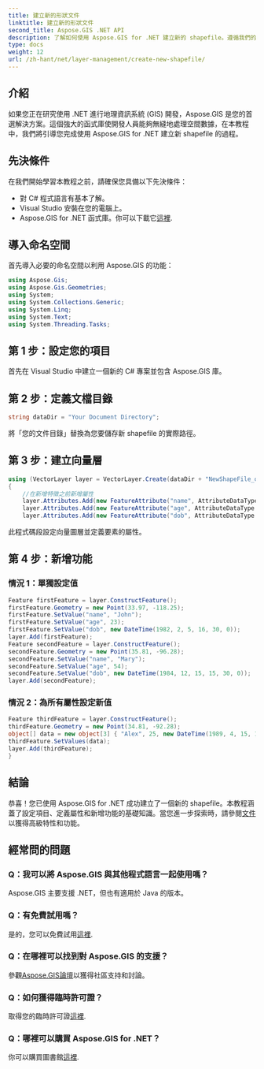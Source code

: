 ```yaml
---
title: 建立新的形狀文件
linktitle: 建立新的形狀文件
second_title: Aspose.GIS .NET API
description: 了解如何使用 Aspose.GIS for .NET 建立新的 shapefile。遵循我們的逐步指南並釋放空間資料操作的力量。
type: docs
weight: 12
url: /zh-hant/net/layer-management/create-new-shapefile/
---
```

## 介紹
如果您正在研究使用 .NET 進行地理資訊系統 (GIS) 開發，Aspose.GIS 是您的首選解決方案。這個強大的函式庫使開發人員能夠無縫地處理空間數據，在本教程中，我們將引導您完成使用 Aspose.GIS for .NET 建立新 shapefile 的過程。
## 先決條件
在我們開始學習本教程之前，請確保您具備以下先決條件：
- 對 C# 程式語言有基本了解。
- Visual Studio 安裝在您的電腦上。
-  Aspose.GIS for .NET 函式庫。你可以下載它[這裡](https://releases.aspose.com/gis/net/).
## 導入命名空間
首先導入必要的命名空間以利用 Aspose.GIS 的功能：
```csharp
using Aspose.Gis;
using Aspose.Gis.Geometries;
using System;
using System.Collections.Generic;
using System.Linq;
using System.Text;
using System.Threading.Tasks;
```
## 第 1 步：設定您的項目
首先在 Visual Studio 中建立一個新的 C# 專案並包含 Aspose.GIS 庫。
## 第 2 步：定義文檔目錄
```csharp
string dataDir = "Your Document Directory";
```
將「您的文件目錄」替換為您要儲存新 shapefile 的實際路徑。
## 第 3 步：建立向量層
```csharp
using (VectorLayer layer = VectorLayer.Create(dataDir + "NewShapeFile_out.shp", Drivers.Shapefile))
{
    //在新增特徵之前新增屬性
    layer.Attributes.Add(new FeatureAttribute("name", AttributeDataType.String));
    layer.Attributes.Add(new FeatureAttribute("age", AttributeDataType.Integer));
    layer.Attributes.Add(new FeatureAttribute("dob", AttributeDataType.DateTime));
```
此程式碼段設定向量圖層並定義要素的屬性。
## 第 4 步：新增功能
### 情況 1：單獨設定值
```csharp
Feature firstFeature = layer.ConstructFeature();
firstFeature.Geometry = new Point(33.97, -118.25);
firstFeature.SetValue("name", "John");
firstFeature.SetValue("age", 23);
firstFeature.SetValue("dob", new DateTime(1982, 2, 5, 16, 30, 0));
layer.Add(firstFeature);
Feature secondFeature = layer.ConstructFeature();
secondFeature.Geometry = new Point(35.81, -96.28);
secondFeature.SetValue("name", "Mary");
secondFeature.SetValue("age", 54);
secondFeature.SetValue("dob", new DateTime(1984, 12, 15, 15, 30, 0));
layer.Add(secondFeature);
```
### 情況 2：為所有屬性設定新值
```csharp
Feature thirdFeature = layer.ConstructFeature();
thirdFeature.Geometry = new Point(34.81, -92.28);
object[] data = new object[3] { "Alex", 25, new DateTime(1989, 4, 15, 15, 30, 0) };
thirdFeature.SetValues(data);
layer.Add(thirdFeature);
}
```
## 結論
恭喜！您已使用 Aspose.GIS for .NET 成功建立了一個新的 shapefile。本教程涵蓋了設定項目、定義屬性和新增功能的基礎知識。當您進一步探索時，請參閱[文件](https://reference.aspose.com/gis/net/)以獲得高級特性和功能。
## 經常問的問題
### Q：我可以將 Aspose.GIS 與其他程式語言一起使用嗎？
Aspose.GIS 主要支援 .NET，但也有適用於 Java 的版本。
### Q：有免費試用嗎？
是的，您可以免費試用[這裡](https://releases.aspose.com/).
### Q：在哪裡可以找到對 Aspose.GIS 的支援？
參觀[Aspose.GIS論壇](https://forum.aspose.com/c/gis/33)以獲得社區支持和討論。
### Q：如何獲得臨時許可證？
取得您的臨時許可證[這裡](https://purchase.aspose.com/temporary-license/).
### Q：哪裡可以購買 Aspose.GIS for .NET？
你可以購買圖書館[這裡](https://purchase.aspose.com/buy).